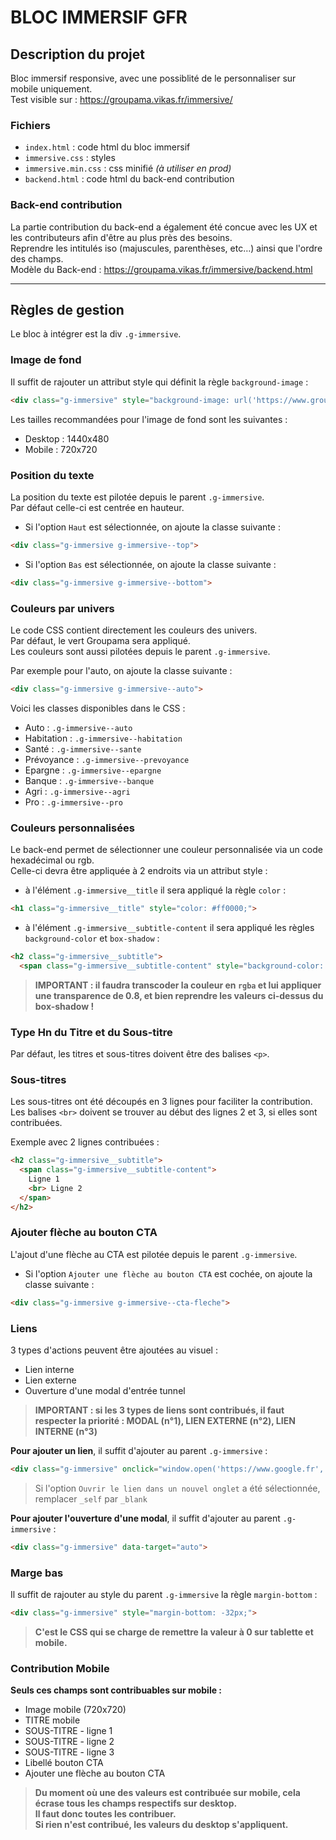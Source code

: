 # BLOC IMMERSIF GFR


## **Description du projet**
Bloc immersif responsive, avec une possiblité de le personnaliser sur mobile uniquement.  
Test visible sur : https://groupama.vikas.fr/immersive/  

### Fichiers
  * `index.html` : code html du bloc immersif  
  * `immersive.css` : styles  
  * `immersive.min.css` : css minifié *(à utiliser en prod)*  
  * `backend.html` : code html du back-end contribution  

### Back-end contribution
La partie contribution du back-end a également été concue avec les UX et les contributeurs afin d'être au plus près des besoins.  
Reprendre les intitulés iso (majuscules, parenthèses, etc…) ainsi que l'ordre des champs.  
Modèle du Back-end : https://groupama.vikas.fr/immersive/backend.html  


---


## **Règles de gestion**
Le bloc à intégrer est la div `.g-immersive`.  


### Image de fond
Il suffit de rajouter un attribut style qui définit la règle `background-image` :  
```html
<div class="g-immersive" style="background-image: url('https://www.groupama.fr/chemin/vers/image.jpg');">
```
Les tailles recommandées pour l'image de fond sont les suivantes :   
  * Desktop : 1440x480
  * Mobile : 720x720


### Position du texte
La position du texte est pilotée depuis le parent `.g-immersive`.  
Par défaut celle-ci est centrée en hauteur.  
  * Si l'option `Haut` est sélectionnée, on ajoute la classe suivante : 
```html
<div class="g-immersive g-immersive--top">
```
  * Si l'option `Bas` est sélectionnée, on ajoute la classe suivante : 
```html
<div class="g-immersive g-immersive--bottom">
```

### Couleurs par univers
Le code CSS contient directement les couleurs des univers.  
Par défaut, le vert Groupama sera appliqué.  
Les couleurs sont aussi pilotées depuis le parent `.g-immersive`.  

Par exemple pour l'auto, on ajoute la classe suivante :  
```html
<div class="g-immersive g-immersive--auto">
```
Voici les classes disponibles dans le CSS :  
  * Auto :        `.g-immersive--auto`
  * Habitation :  `.g-immersive--habitation`
  * Santé :       `.g-immersive--sante`
  * Prévoyance :  `.g-immersive--prevoyance`
  * Epargne :     `.g-immersive--epargne`
  * Banque :      `.g-immersive--banque`
  * Agri :        `.g-immersive--agri`
  * Pro :         `.g-immersive--pro`


### Couleurs personnalisées
Le back-end permet de sélectionner une couleur personnalisée via un code hexadécimal ou rgb.  
Celle-ci devra être appliquée à 2 endroits via un attribut style :  

  * à l'élément `.g-immersive__title` il sera appliqué la règle `color` :
```html
<h1 class="g-immersive__title" style="color: #ff0000;">
```
  * à l'élément `.g-immersive__subtitle-content` il sera appliqué les règles `background-color` et `box-shadow` :
```html
<h2 class="g-immersive__subtitle">
  <span class="g-immersive__subtitle-content" style="background-color: rgba(255, 0, 0, 0.8); box-shadow: 16px 0 0 rgba(255, 0, 0, 0.8), -16px 0 0 rgba(255, 0, 0, 0.8);">
```
> **IMPORTANT : il faudra transcoder la couleur en `rgba` et lui appliquer une transparence de 0.8, et bien reprendre les valeurs ci-dessus du box-shadow !**


### Type Hn du Titre et du Sous-titre
Par défaut, les titres et sous-titres doivent être des balises `<p>`.


### Sous-titres
Les sous-titres ont été découpés en 3 lignes pour faciliter la contribution.  
Les balises `<br>` doivent se trouver au début des lignes 2 et 3, si elles sont contribuées.  

Exemple avec 2 lignes contribuées :
```html
<h2 class="g-immersive__subtitle">
  <span class="g-immersive__subtitle-content">
    Ligne 1
    <br> Ligne 2
  </span>
</h2>
```


### Ajouter flèche au bouton CTA
L'ajout d'une flèche au CTA est pilotée depuis le parent `.g-immersive`.  
  * Si l'option `Ajouter une flèche au bouton CTA` est cochée, on ajoute la classe suivante : 
```html
<div class="g-immersive g-immersive--cta-fleche">
```


### Liens
3 types d'actions peuvent être ajoutées au visuel :  
  * Lien interne  
  * Lien externe  
  * Ouverture d'une modal d'entrée tunnel  
> **IMPORTANT : si les 3 types de liens sont contribués, il faut respecter la priorité : MODAL (n°1), LIEN EXTERNE (n°2), LIEN INTERNE (n°3)**

**Pour ajouter un lien**, il suffit d'ajouter au parent `.g-immersive` :
```html
<div class="g-immersive" onclick="window.open('https://www.google.fr','_self')">
```
> Si l'option `Ouvrir le lien dans un nouvel onglet` a été sélectionnée, remplacer `_self` par `_blank`

**Pour ajouter l'ouverture d'une modal**, il suffit d'ajouter au parent `.g-immersive` :
```html
<div class="g-immersive" data-target="auto">
```


### Marge bas
Il suffit de rajouter au style du parent `.g-immersive` la règle `margin-bottom` :  
```html
<div class="g-immersive" style="margin-bottom: -32px;">
```
> **C'est le CSS qui se charge de remettre la valeur à 0 sur tablette et mobile.**


### Contribution Mobile
**Seuls ces champs sont contribuables sur mobile :**  
  * Image mobile (720x720)
  * TITRE mobile
  * SOUS-TITRE - ligne 1
  * SOUS-TITRE - ligne 2
  * SOUS-TITRE - ligne 3
  * Libellé bouton CTA
  * Ajouter une flèche au bouton CTA

> **Du moment où une des valeurs est contribuée sur mobile, cela écrase tous les champs respectifs sur desktop.**  
> **Il faut donc toutes les contribuer.**  
> **Si rien n'est contribué, les valeurs du desktop s'appliquent.**  
